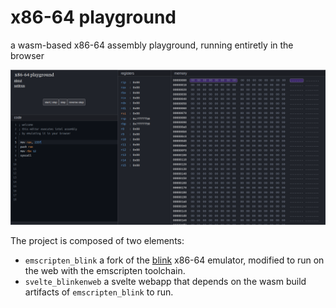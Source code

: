 # x86-64 playground

a wasm-based x86-64 assembly playground, running entiretly in the browser

<img src="./docs/preview.png" />

The project is composed of two elements:
- `emscripten_blink` a fork of the [blink](https://github.com/jart/blink/) x86-64 emulator, modified to run on the web with the emscripten toolchain.
- `svelte_blinkenweb` a svelte webapp that depends on the wasm build artifacts of `emscripten_blink` to run.
